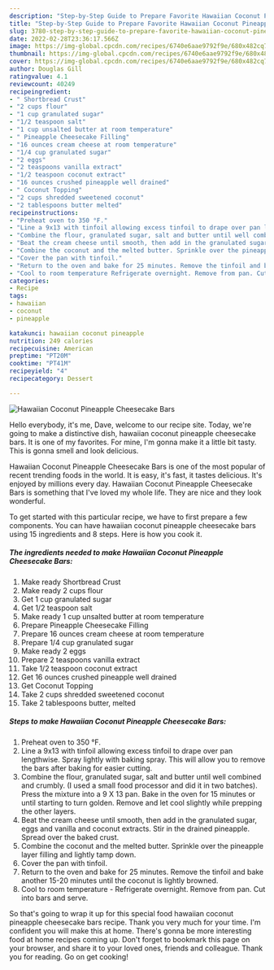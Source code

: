 ```yaml
---
description: "Step-by-Step Guide to Prepare Favorite Hawaiian Coconut Pineapple Cheesecake Bars"
title: "Step-by-Step Guide to Prepare Favorite Hawaiian Coconut Pineapple Cheesecake Bars"
slug: 3780-step-by-step-guide-to-prepare-favorite-hawaiian-coconut-pineapple-cheesecake-bars
date: 2022-02-28T23:36:17.566Z
image: https://img-global.cpcdn.com/recipes/6740e6aae9792f9e/680x482cq70/hawaiian-coconut-pineapple-cheesecake-bars-recipe-main-photo.jpg
thumbnail: https://img-global.cpcdn.com/recipes/6740e6aae9792f9e/680x482cq70/hawaiian-coconut-pineapple-cheesecake-bars-recipe-main-photo.jpg
cover: https://img-global.cpcdn.com/recipes/6740e6aae9792f9e/680x482cq70/hawaiian-coconut-pineapple-cheesecake-bars-recipe-main-photo.jpg
author: Douglas Gill
ratingvalue: 4.1
reviewcount: 40249
recipeingredient:
- " Shortbread Crust"
- "2 cups flour"
- "1 cup granulated sugar"
- "1/2 teaspoon salt"
- "1 cup unsalted butter at room temperature"
- " Pineapple Cheesecake Filling"
- "16 ounces cream cheese at room temperature"
- "1/4 cup granulated sugar"
- "2 eggs"
- "2 teaspoons vanilla extract"
- "1/2 teaspoon coconut extract"
- "16 ounces crushed pineapple well drained"
- " Coconut Topping"
- "2 cups shredded sweetened coconut"
- "2 tablespoons butter melted"
recipeinstructions:
- "Preheat oven to 350 °F."
- "Line a 9x13 with tinfoil allowing excess tinfoil to drape over pan lengthwise. Spray lightly with baking spray. This will allow you to remove the bars after baking for easier cutting."
- "Combine the flour, granulated sugar, salt and butter until well combined and crumbly. (I used a small food processor and did it in two batches). Press the mixture into a 9 X 13 pan. Bake in the oven for 15 minutes or until starting to turn golden. Remove and let cool slightly while prepping the other layers."
- "Beat the cream cheese until smooth, then add in the granulated sugar, eggs and vanilla and coconut extracts. Stir in the drained pineapple. Spread over the baked crust."
- "Combine the coconut and the melted butter. Sprinkle over the pineapple layer filling and lightly tamp down."
- "Cover the pan with tinfoil."
- "Return to the oven and bake for 25 minutes. Remove the tinfoil and bake another 15-20 minutes until the coconut is lightly browned."
- "Cool to room temperature Refrigerate overnight. Remove from pan. Cut into bars and serve."
categories:
- Recipe
tags:
- hawaiian
- coconut
- pineapple

katakunci: hawaiian coconut pineapple 
nutrition: 249 calories
recipecuisine: American
preptime: "PT20M"
cooktime: "PT41M"
recipeyield: "4"
recipecategory: Dessert

---
```



![Hawaiian Coconut Pineapple Cheesecake Bars](https://img-global.cpcdn.com/recipes/6740e6aae9792f9e/680x482cq70/hawaiian-coconut-pineapple-cheesecake-bars-recipe-main-photo.jpg)

Hello everybody, it's me, Dave, welcome to our recipe site. Today, we're going to make a distinctive dish, hawaiian coconut pineapple cheesecake bars. It is one of my favorites. For mine, I'm gonna make it a little bit tasty. This is gonna smell and look delicious.

Hawaiian Coconut Pineapple Cheesecake Bars is one of the most popular of recent trending foods in the world. It is easy, it's fast, it tastes delicious. It's enjoyed by millions every day. Hawaiian Coconut Pineapple Cheesecake Bars is something that I've loved my whole life. They are nice and they look wonderful.




To get started with this particular recipe, we have to first prepare a few components. You can have hawaiian coconut pineapple cheesecake bars using 15 ingredients and 8 steps. Here is how you cook it.

<!--inarticleads1-->

##### The ingredients needed to make Hawaiian Coconut Pineapple Cheesecake Bars:

1. Make ready  Shortbread Crust
1. Make ready 2 cups flour
1. Get 1 cup granulated sugar
1. Get 1/2 teaspoon salt
1. Make ready 1 cup unsalted butter at room temperature
1. Prepare  Pineapple Cheesecake Filling
1. Prepare 16 ounces cream cheese at room temperature
1. Prepare 1/4 cup granulated sugar
1. Make ready 2 eggs
1. Prepare 2 teaspoons vanilla extract
1. Take 1/2 teaspoon coconut extract
1. Get 16 ounces crushed pineapple well drained
1. Get  Coconut Topping
1. Take 2 cups shredded sweetened coconut
1. Take 2 tablespoons butter, melted




<!--inarticleads2-->

##### Steps to make Hawaiian Coconut Pineapple Cheesecake Bars:

1. Preheat oven to 350 °F.
1. Line a 9x13 with tinfoil allowing excess tinfoil to drape over pan lengthwise. Spray lightly with baking spray. This will allow you to remove the bars after baking for easier cutting.
1. Combine the flour, granulated sugar, salt and butter until well combined and crumbly. (I used a small food processor and did it in two batches). Press the mixture into a 9 X 13 pan. Bake in the oven for 15 minutes or until starting to turn golden. Remove and let cool slightly while prepping the other layers.
1. Beat the cream cheese until smooth, then add in the granulated sugar, eggs and vanilla and coconut extracts. Stir in the drained pineapple. Spread over the baked crust.
1. Combine the coconut and the melted butter. Sprinkle over the pineapple layer filling and lightly tamp down.
1. Cover the pan with tinfoil.
1. Return to the oven and bake for 25 minutes. Remove the tinfoil and bake another 15-20 minutes until the coconut is lightly browned.
1. Cool to room temperature - Refrigerate overnight. Remove from pan. Cut into bars and serve.




So that's going to wrap it up for this special food hawaiian coconut pineapple cheesecake bars recipe. Thank you very much for your time. I'm confident you will make this at home. There's gonna be more interesting food at home recipes coming up. Don't forget to bookmark this page on your browser, and share it to your loved ones, friends and colleague. Thank you for reading. Go on get cooking!
